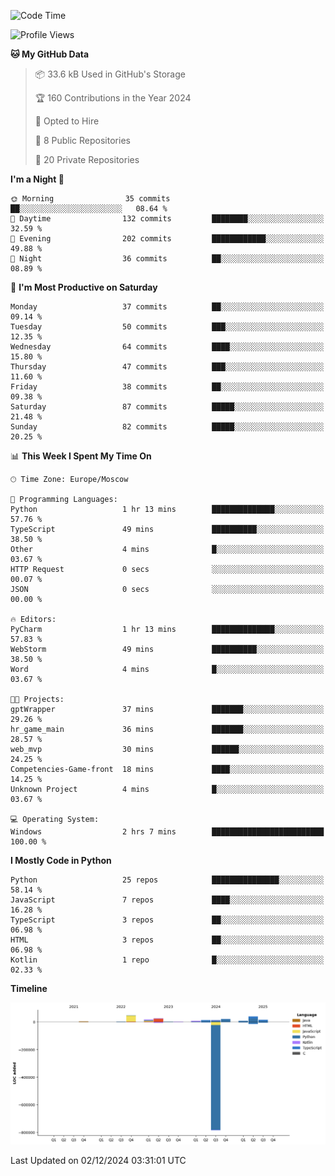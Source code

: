 <!--START_SECTION:waka-->
![Code Time](http://img.shields.io/badge/Code%20Time-553%20hrs%2018%20mins-blue)

![Profile Views](http://img.shields.io/badge/Profile%20Views-3-blue)

**🐱 My GitHub Data** 

> 📦 33.6 kB Used in GitHub's Storage 
 > 
> 🏆 160 Contributions in the Year 2024
 > 
> 💼 Opted to Hire
 > 
> 📜 8 Public Repositories 
 > 
> 🔑 20 Private Repositories 
 > 
**I'm a Night 🦉** 

```text
🌞 Morning                35 commits          ██░░░░░░░░░░░░░░░░░░░░░░░   08.64 % 
🌆 Daytime                132 commits         ████████░░░░░░░░░░░░░░░░░   32.59 % 
🌃 Evening                202 commits         ████████████░░░░░░░░░░░░░   49.88 % 
🌙 Night                  36 commits          ██░░░░░░░░░░░░░░░░░░░░░░░   08.89 % 
```
📅 **I'm Most Productive on Saturday** 

```text
Monday                   37 commits          ██░░░░░░░░░░░░░░░░░░░░░░░   09.14 % 
Tuesday                  50 commits          ███░░░░░░░░░░░░░░░░░░░░░░   12.35 % 
Wednesday                64 commits          ████░░░░░░░░░░░░░░░░░░░░░   15.80 % 
Thursday                 47 commits          ███░░░░░░░░░░░░░░░░░░░░░░   11.60 % 
Friday                   38 commits          ██░░░░░░░░░░░░░░░░░░░░░░░   09.38 % 
Saturday                 87 commits          █████░░░░░░░░░░░░░░░░░░░░   21.48 % 
Sunday                   82 commits          █████░░░░░░░░░░░░░░░░░░░░   20.25 % 
```


📊 **This Week I Spent My Time On** 

```text
🕑︎ Time Zone: Europe/Moscow

💬 Programming Languages: 
Python                   1 hr 13 mins        ██████████████░░░░░░░░░░░   57.76 % 
TypeScript               49 mins             ██████████░░░░░░░░░░░░░░░   38.50 % 
Other                    4 mins              █░░░░░░░░░░░░░░░░░░░░░░░░   03.67 % 
HTTP Request             0 secs              ░░░░░░░░░░░░░░░░░░░░░░░░░   00.07 % 
JSON                     0 secs              ░░░░░░░░░░░░░░░░░░░░░░░░░   00.00 % 

🔥 Editors: 
PyCharm                  1 hr 13 mins        ██████████████░░░░░░░░░░░   57.83 % 
WebStorm                 49 mins             ██████████░░░░░░░░░░░░░░░   38.50 % 
Word                     4 mins              █░░░░░░░░░░░░░░░░░░░░░░░░   03.67 % 

🐱‍💻 Projects: 
gptWrapper               37 mins             ███████░░░░░░░░░░░░░░░░░░   29.26 % 
hr_game_main             36 mins             ███████░░░░░░░░░░░░░░░░░░   28.57 % 
web_mvp                  30 mins             ██████░░░░░░░░░░░░░░░░░░░   24.25 % 
Competencies-Game-front  18 mins             ████░░░░░░░░░░░░░░░░░░░░░   14.25 % 
Unknown Project          4 mins              █░░░░░░░░░░░░░░░░░░░░░░░░   03.67 % 

💻 Operating System: 
Windows                  2 hrs 7 mins        █████████████████████████   100.00 % 
```

**I Mostly Code in Python** 

```text
Python                   25 repos            ███████████████░░░░░░░░░░   58.14 % 
JavaScript               7 repos             ████░░░░░░░░░░░░░░░░░░░░░   16.28 % 
TypeScript               3 repos             ██░░░░░░░░░░░░░░░░░░░░░░░   06.98 % 
HTML                     3 repos             ██░░░░░░░░░░░░░░░░░░░░░░░   06.98 % 
Kotlin                   1 repo              █░░░░░░░░░░░░░░░░░░░░░░░░   02.33 % 
```



**Timeline**

![Lines of Code chart](https://raw.githubusercontent.com/adlemx/adlemx/main/assets/bar_graph.png)


 Last Updated on 02/12/2024 03:31:01 UTC
<!--END_SECTION:waka-->
